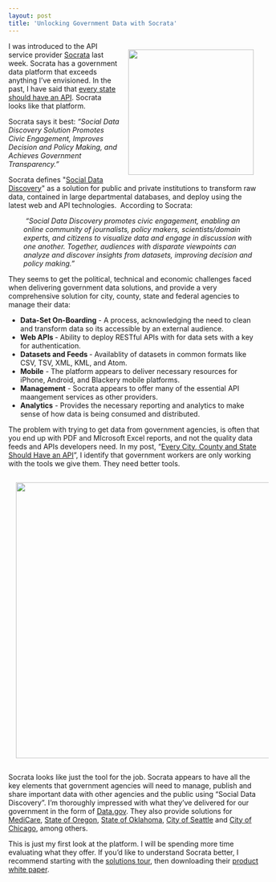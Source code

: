 ```yaml
---
layout: post
title: 'Unlocking Government Data with Socrata'
---
```

<p><a href="http://www.socrata.com/"><img style="padding: 15px;" src="http://kinlane-productions.s3.amazonaws.com/api-evangelist/socrata/Socrata-Open-Data-Company.png" alt="" width="250" align="right" /></a></p>
<p>I was introduced to the API service provider <a title="Socrata" href="http://www.socrata.com/">Socrata</a> last week.  Socrata has a government data platform that exceeds anything I&rsquo;ve envisioned.  In the past, I have said that <a title="Every State Should Have an API" href="http://blog.programmableweb.com/2011/09/06/every-city-should-have-an-api-lets-start-with-watertown-ma/">every state should have an API</a>.&nbsp;Socrata looks like that platform.</p>
<p>Socrata says it best:  <em>&ldquo;Social Data Discovery Solution Promotes Civic Engagement, Improves Decision and Policy Making, and Achieves Government Transparency.&rdquo;</em></p>
<p>Socrata defines "<a title="Social Data Discovery" href="http://www.socrata.com/discover/">Social Data Discovery</a>" as a solution for public and private institutions to transform raw data, contained in large departmental databases, and deploy using the latest web and API technologies. &nbsp;According to Socrata:</p>
<p style="padding-left: 30px;">&nbsp;<em>&ldquo;Social Data Discovery promotes civic engagement, enabling an online community of journalists, policy makers, scientists/domain experts, and citizens to visualize data and engage in discussion with one another. Together, audiences with disparate viewpoints  can analyze and discover insights from datasets, improving decision and  policy making.&rdquo;</em></p>
<p>They seems to get the political, technical and economic challenges faced when delivering government data solutions, and provide a very comprehensive solution for city, county, state and federal agencies to manage their data:</p>
<ul class="mainlist">
<li><strong>Data-Set On-Boarding</strong> - A process, acknowledging the need to clean and transform data so its accessible by an external audience.</li>
<li><strong>Web APIs </strong>- Ability to deploy RESTful APIs with for data sets with a key for authentication. </li>
<li><strong>Datasets and Feeds </strong>- Availablity of datasets in common formats like CSV, TSV, XML, KML,  and Atom.</li>
<li><strong>Mobile</strong> - The platform appears to deliver necessary resources for iPhone, Android, and Blackery mobile platforms.</li>
<li><strong>Management</strong> - Socrata appears to offer many of the essential API maangement services as other providers.</li>
<li><strong>Analytics</strong> - Provides the necessary reporting and analytics to make sense of how data is being consumed and distributed.</li>
</ul>
<p>The problem with trying to get data from government agencies, is often that you end up with PDF and MIcrosoft Excel reports, and not the quality data feeds and APIs developers need.  In my post, &ldquo;<a href="http://apievangelist.com/2011/09/06/every-city,-county-and-state-should-have-an-api/">Every City, County and State Should Have an API</a>&rdquo;, I identify that government workers are only working with the tools we give them.   They need better tools.</p>
<p><a href="http://www.socrata.com/"><img style="display: block; margin-left: auto; margin-right: auto; padding: 15px;" src="http://kinlane-productions.s3.amazonaws.com/api-evangelist/socrata/Socrata-Data-Overview.png" alt="" width="550" /></a></p>
<p>Socrata looks like just the tool for the job.  Socrata appears to have all the key elements that government agencies will need to manage, publish and share important data with other agencies and the public using &ldquo;Social Data Discovery&rdquo;.  I&rsquo;m thoroughly impressed with what they&rsquo;ve delivered for our government in the form of <a title="Data.gov" href="http://explore.data.gov/">Data.gov</a>.  They also provide solutions for <a title="Medicare" href="http://www.socrata.com/customer-spotlight/medicare/">MediCare</a>, <a title="State of Oregon" href="http://www.socrata.com/customer-spotlight/state-of-oregon/">State of Oregon</a>, <a title="State of Oklahoma" href="http://www.socrata.com/customer-spotlight/state-of-oklahoma/">State of Oklahoma</a>, <a title="City of Seattle" href="http://www.socrata.com/customer-spotlight/city-of-seattle/">City of Seattle</a> and <a title="City of Chicago" href="http://www.socrata.com/customer-spotlight/city-of-chicago/">City of Chicago</a>, among others.</p>
<p>This is just my first look at the platform.  I will be spending more time evaluating what they offer.  If you&rsquo;d like to understand Socrata better, I recommend starting with the <a title="solutions tour" href="http://www.socrata.com/solutions/solution-tour/">solutions tour</a>, then downloading their <a title="product white paper" href="http://socrata.com/wp-content/uploads/2010/11/Socrata_Social_Data_Discovery-Government.pdf?mkt_tok=3RkMMJWWfF9wsRonuKzOZKXonjHpfsX%2B6%2BwtXrHr08Yy0EZ5VunJEUWy2YMDT9QhcOuuEwcWGog80wNbCOGBfQ%3D%3D">product white paper</a>.</p>